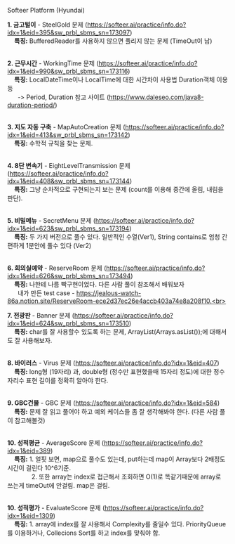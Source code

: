 Softeer Platform (Hyundai)

<b>1. 금고털이</b> - SteelGold 문제 (https://softeer.ai/practice/info.do?idx=1&eid=395&sw_prbl_sbms_sn=173097) <br>
&nbsp; &nbsp; <b>특징:</b>  BufferedReader를 사용하지 않으면 풀리지 않는 문제 (TimeOut이 남)<br><br>

<b>2. 근무시간</b> - WorkingTime 문제 (https://softeer.ai/practice/info.do?idx=1&eid=990&sw_prbl_sbms_sn=173116) <br>
&nbsp; &nbsp; <b>특징:</b> LocalDateTime이나 LocalTime에 대한 시간차이 사용법 Duration객체 이용 등<br>
&nbsp; &nbsp; &nbsp; -> Period, Duration 참고 사이트 (https://www.daleseo.com/java8-duration-period/)<br><br>

<b>3. 지도 자동 구축</b> - MapAutoCreation 문제 (https://softeer.ai/practice/info.do?idx=1&eid=413&sw_prbl_sbms_sn=173142) <br>
&nbsp; &nbsp; <b>특징:</b> 수학적 규칙을 찾는 문제.<br><br>

<b>4. 8단 변속기</b> - EightLevelTransmission 문제 (https://softeer.ai/practice/info.do?idx=1&eid=408&sw_prbl_sbms_sn=173144) <br>
&nbsp; &nbsp; <b>특징:</b> 그냥 순차적으로 구현되는지 보는 문제 (count를 이용해 중간에 올림, 내림을 판단).<br><br>

<b>5. 비밀메뉴</b> - SecretMenu 문제 (https://softeer.ai/practice/info.do?idx=1&eid=623&sw_prbl_sbms_sn=173194) <br>
&nbsp; &nbsp; <b>특징:</b> 두 가지 버전으로 풀수 있다. 일반적인 수열(Ver1), String contains로 엄청 간편하게 1분안에 풀수 있다 (Ver2)<br><br>

<b>6. 회의실예약</b> - ReserveRoom 문제 (https://softeer.ai/practice/info.do?idx=1&eid=626&sw_prbl_sbms_sn=173494) <br>
&nbsp; &nbsp; <b>특징:</b> 나한테 나름 빡구현이었다. 다른 사람 풀이 참조해서 배워보자 <br>
&nbsp; &nbsp; &nbsp; 내가 만든 test case - https://jealous-watch-86a.notion.site/ReserveRoom-ece2d37ec26e4accb403a74e8a208f10.<br><br>

<b>7. 전광판</b> - Banner 문제 (https://softeer.ai/practice/info.do?idx=1&eid=624&sw_prbl_sbms_sn=173510) <br>
&nbsp; &nbsp; <b>특징:</b> char를 잘 사용할수 있도록 하는 문제, ArrayList<Integer>(Arrays.asList());에 대해서도 잘 사용해보자. <br><br>

<b>8. 바이러스</b> - Virus 문제 (https://softeer.ai/practice/info.do?idx=1&eid=407) <br>
&nbsp; &nbsp; <b>특징:</b> long형 (19자리) 과, double형 (정수만 표현했을때 15자리 정도)에 대한 정수자리수 표현 길이를 정확히 알아야 한다. <br><br>

<b>9. GBC건물</b> - GBC 문제 (https://softeer.ai/practice/info.do?idx=1&eid=584) <br>
&nbsp; &nbsp; <b>특징:</b> 문제 잘 읽고 풀어야 하고 예외 케이스들 좀 잘 생각해봐야 한다. (다른 사람 풀이 참고해볼것) <br><br>

<b>10. 성적평균</b> - AverageScore 문제 (https://softeer.ai/practice/info.do?idx=1&eid=389) <br>
&nbsp; &nbsp; <b>특징:</b> 1. 얼핏 보면, map으로 풀수도 있는데, put하는데 map이 Array보다 2배정도 시간이 걸린다 10^6기준. <br>
&nbsp; &nbsp; &nbsp; &nbsp; &nbsp; &nbsp; &nbsp; 2. 또한 array는 index로 접근해서 조회하면 O(1)로 똑같기때문에 array로 쓰는게 timeOut에 안걸림. map은 걸림. <br><br>

<b>10. 성적평가</b> - EvaluateScore 문제 (https://softeer.ai/practice/info.do?idx=1&eid=1309) <br>
&nbsp; &nbsp; <b>특징:</b> 1. array에 index를 잘 사용해서 Complexity를 줄일수 있다. PriorityQueue를 이용하거나, Collecions Sort를 하고 index를 맞춰야 함. <br>
